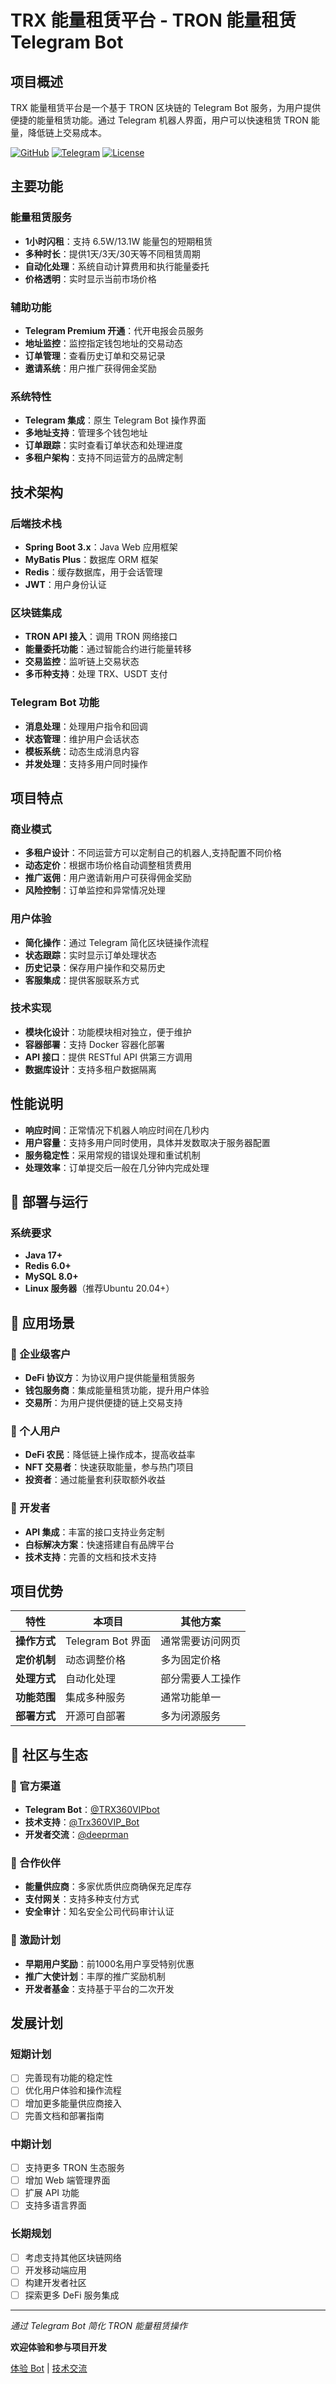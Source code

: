 # TRX 能量租赁平台 - TRON 能量租赁 Telegram Bot

## 项目概述

TRX 能量租赁平台是一个基于 TRON 区块链的 Telegram Bot 服务，为用户提供便捷的能量租赁功能。通过 Telegram 机器人界面，用户可以快速租赁 TRON 能量，降低链上交易成本。

[![GitHub](https://img.shields.io/badge/GitHub-开源项目-blue)](https://github.com/deeprman-bot/trx-rental-platform)
[![Telegram](https://img.shields.io/badge/Telegram-立即体验-0088cc)](https://t.me/TRX360VIPbot)
[![License](https://img.shields.io/badge/License-MIT-green)](LICENSE)

## 主要功能

### 能量租赁服务
- **1小时闪租**：支持 6.5W/13.1W 能量包的短期租赁
- **多种时长**：提供1天/3天/30天等不同租赁周期
- **自动化处理**：系统自动计算费用和执行能量委托
- **价格透明**：实时显示当前市场价格

### 辅助功能
- **Telegram Premium 开通**：代开电报会员服务
- **地址监控**：监控指定钱包地址的交易动态
- **订单管理**：查看历史订单和交易记录
- **邀请系统**：用户推广获得佣金奖励

### 系统特性
- **Telegram 集成**：原生 Telegram Bot 操作界面
- **多地址支持**：管理多个钱包地址
- **订单跟踪**：实时查看订单状态和处理进度
- **多租户架构**：支持不同运营方的品牌定制

## 技术架构

### 后端技术栈
- **Spring Boot 3.x**：Java Web 应用框架
- **MyBatis Plus**：数据库 ORM 框架
- **Redis**：缓存数据库，用于会话管理
- **JWT**：用户身份认证

### 区块链集成
- **TRON API 接入**：调用 TRON 网络接口
- **能量委托功能**：通过智能合约进行能量转移
- **交易监控**：监听链上交易状态
- **多币种支持**：处理 TRX、USDT 支付

### Telegram Bot 功能
- **消息处理**：处理用户指令和回调
- **状态管理**：维护用户会话状态
- **模板系统**：动态生成消息内容
- **并发处理**：支持多用户同时操作

## 项目特点

### 商业模式
- **多租户设计**：不同运营方可以定制自己的机器人,支持配置不同价格
- **动态定价**：根据市场价格自动调整租赁费用
- **推广返佣**：用户邀请新用户可获得佣金奖励
- **风险控制**：订单监控和异常情况处理

### 用户体验
- **简化操作**：通过 Telegram 简化区块链操作流程
- **状态跟踪**：实时显示订单处理状态
- **历史记录**：保存用户操作和交易历史
- **客服集成**：提供客服联系方式

### 技术实现
- **模块化设计**：功能模块相对独立，便于维护
- **容器部署**：支持 Docker 容器化部署
- **API 接口**：提供 RESTful API 供第三方调用
- **数据库设计**：支持多租户数据隔离

## 性能说明

- **响应时间**：正常情况下机器人响应时间在几秒内
- **用户容量**：支持多用户同时使用，具体并发数取决于服务器配置
- **服务稳定性**：采用常规的错误处理和重试机制
- **处理效率**：订单提交后一般在几分钟内完成处理

## 🚀 部署与运行

### 系统要求
- **Java 17+**
- **Redis 6.0+**
- **MySQL 8.0+**
- **Linux 服务器**（推荐Ubuntu 20.04+）

## 🌈 应用场景

### 💼 企业级客户
- **DeFi 协议方**：为协议用户提供能量租赁服务
- **钱包服务商**：集成能量租赁功能，提升用户体验
- **交易所**：为用户提供便捷的链上交易支持

### 👥 个人用户
- **DeFi 农民**：降低链上操作成本，提高收益率
- **NFT 交易者**：快速获取能量，参与热门项目
- **投资者**：通过能量套利获取额外收益

### 🎯 开发者
- **API 集成**：丰富的接口支持业务定制
- **白标解决方案**：快速搭建自有品牌平台
- **技术支持**：完善的文档和技术支持

## 项目优势

| 特性 | 本项目 | 其他方案 |
|------|----------|----------|
| **操作方式** | Telegram Bot 界面 | 通常需要访问网页 |
| **定价机制** | 动态调整价格 | 多为固定价格 |
| **处理方式** | 自动化处理 | 部分需要人工操作 |
| **功能范围** | 集成多种服务 | 通常功能单一 |
| **部署方式** | 开源可自部署 | 多为闭源服务 |

## 🎉 社区与生态

### 📱 官方渠道
- **Telegram Bot**：[@TRX360VIPbot](https://t.me/TRX360VIPbot)
- **技术支持**：[@Trx360VIP_Bot](https://t.me/Trx360VIP_Bot)
- **开发者交流**：[@deeprman](https://t.me/deeprman)

### 🤝 合作伙伴
- **能量供应商**：多家优质供应商确保充足库存
- **支付网关**：支持多种支付方式
- **安全审计**：知名安全公司代码审计认证

### 🎁 激励计划
- **早期用户奖励**：前1000名用户享受特别优惠
- **推广大使计划**：丰厚的推广奖励机制
- **开发者基金**：支持基于平台的二次开发

## 发展计划

### 短期计划
- [ ] 完善现有功能的稳定性
- [ ] 优化用户体验和操作流程
- [ ] 增加更多能量供应商接入
- [ ] 完善文档和部署指南

### 中期计划
- [ ] 支持更多 TRON 生态服务
- [ ] 增加 Web 端管理界面
- [ ] 扩展 API 功能
- [ ] 支持多语言界面

### 长期规划
- [ ] 考虑支持其他区块链网络
- [ ] 开发移动端应用
- [ ] 构建开发者社区
- [ ] 探索更多 DeFi 服务集成
---

*通过 Telegram Bot 简化 TRON 能量租赁操作*

**欢迎体验和参与项目开发**

[体验 Bot](https://t.me/TRX360VIPbot) | [技术交流](https://t.me/deeprman) 

